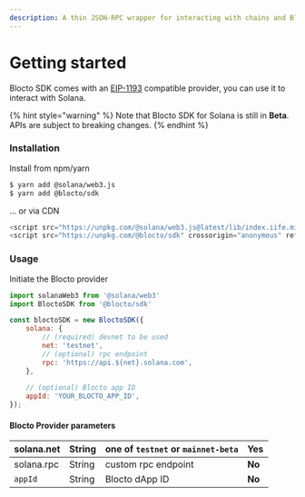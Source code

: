 ```yaml
---
description: A thin JSON-RPC wrapper for interacting with chains and Blocto wallet.
---
```


# Getting started

Blocto SDK comes with an [EIP-1193](https://github.com/ethereum/EIPs/blob/master/EIPS/eip-1193.md) compatible provider, you can use it to interact with Solana.

{% hint style="warning" %}
Note that Blocto SDK for Solana is still in **Beta**.\
APIs are subject to breaking changes.
{% endhint %}

### Installation

Install from npm/yarn

```bash
$ yarn add @solana/web3.js
$ yarn add @blocto/sdk
```

... or via CDN

```javascript
<script src="https://unpkg.com/@solana/web3.js@latest/lib/index.iife.min.js"></script>
<script src="https://unpkg.com/@blocto/sdk" crossorigin="anonymous" referrerpolicy="no-referrer"></script>
```

### **Usage**

Initiate the Blocto provider&#x20;

```javascript
import solanaWeb3 from '@solana/web3'
import BloctoSDK from '@blocto/sdk'

const bloctoSDK = new BloctoSDK({
    solana: {
        // (required) devnet to be used
        net: 'testnet',
        // (optional) rpc endpoint
        rpc: 'https://api.${net}.solana.com',
    },
    
    // (optional) Blocto app ID
    appId: 'YOUR_BLOCTO_APP_ID',
});
```

#### Blocto Provider parameters

| solana.net | String | one of `testnet` or `mainnet-beta` | **Yes** |
| ---------- | ------ | ---------------------------------- | ------- |
| solana.rpc | String | custom rpc endpoint                | **No**  |
| `appId`    | String | Blocto dApp ID                     | **No**  |


